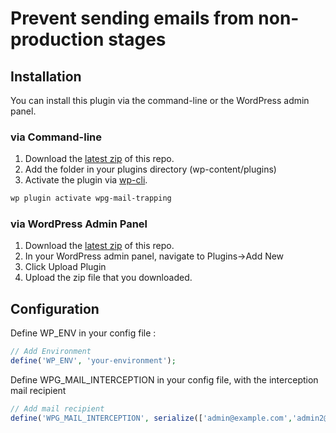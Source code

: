 # Prevent sending emails from non-production stages

## Installation

You can install this plugin via the command-line or the WordPress admin panel.

### via Command-line

1. Download the [latest zip](https://github.com/wp-globalis-tools/wpg-mail-trapping/archive/master.zip) of this repo.
2. Add the folder in your plugins directory (wp-content/plugins)
3. Activate the plugin via [wp-cli](http://wp-cli.org/commands/plugin/activate/).

```sh
wp plugin activate wpg-mail-trapping
```

### via WordPress Admin Panel

1. Download the [latest zip](https://github.com/wp-globalis-tools/wpg-mail-trapping/archive/master.zip) of this repo.
2. In your WordPress admin panel, navigate to Plugins->Add New
3. Click Upload Plugin
4. Upload the zip file that you downloaded.

## Configuration

Define WP_ENV in your config file :

```php
// Add Environment
define('WP_ENV', 'your-environment');
```

Define WPG_MAIL_INTERCEPTION in your config file, with the interception mail recipient

 ```php
// Add mail recipient
define('WPG_MAIL_INTERCEPTION', serialize(['admin@example.com','admin2@example.com']));
```
